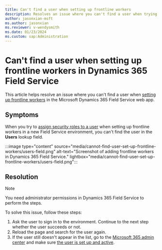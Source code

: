 ```yaml
---
title: Can't find a user when setting up frontline workers
description: Resolves an issue where you can't find a user when trying to assign security roles in a new Field Service environment.
author: jasonxian-msft
ms.author: jasonxian
ms.reviewer: v-wendysmith
ms.date: 01/23/2024
ms.custom: sap:Administration
---
```

# Can't find a user when setting up frontline workers in Dynamics 365 Field Service

This article helps resolve an issue where you can't find a user when [setting up frontline workers](/dynamics365/field-service/frontline-worker-set-up) in the Microsoft Dynamics 365 Field Service web app.

## Symptoms

When you try to [assign security roles to a user](/dynamics365/field-service/flw-admin?tabs=viva#assign-security-roles-and-field-security-profiles) when setting up frontline workers in a new Field Service environment, you can't find the user in the **Users** lookup field.

:::image type="content" source="media/cannot-find-user-set-up-frontline-workers/users-field.png" alt-text="Screenshot of adding frontline workers in Dynamics 365 Field Service." lightbox="media/cannot-find-user-set-up-frontline-workers/users-field.png":::

## Resolution

> [!NOTE]
> You need administrator permissions in Dynamics 365 Field Service to perform the steps.

To solve this issue, follow these steps:

1. Ask the user to sign in to the environment. Continue to the next step whether the user succeeds or not.
1. Reload the page and search for the user again.
1. If the user still doesn't appear in the list, go to the [Microsoft 365 admin center](https://admin.microsoft.com/) and make sure [the user is set up and active](/microsoft-365/admin/add-users/add-users).
